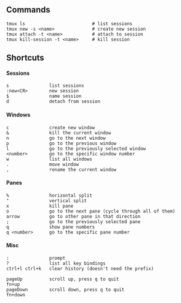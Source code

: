 ## Commands

    tmux ls                         # list sessions
    tmux new -s <name>              # create new session
    tmux attach -t <name>           # attach to session
    tmux kill-session -t <name>     # kill session

## Shortcuts

#### Sessions

    s               list sessions
    :new<CR>        new session
    $               name session
    d               detach from session

#### Windows

    c               create new window
    &               kill the current window
    n               go to the next window
    p               go to the previous window
    l               go to the previously selected window
    <number>        go to the specific window number
    w               list all windows
    .               move window
    ,               rename the current window

#### Panes

    %               horizontal split
    "               vertical split
    x               kill pane
    o               go to the next pane (cycle through all of them)
    arrow           go to other pane in that direction
    ;               go to the previously selected pane
    q               show pane numbers
    q <number>      go to the specific pane number

#### Misc

    :               prompt
    ?               list all key bindings
    ctrl+l ctrl+k   clear history (doesn't need the prefix)

    pageUp          scroll up, press q to quit
    fn+up
    pageDown        scroll down, press q to quit
    fn+down
